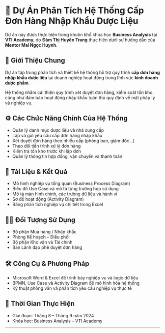 # 🚚 Dự Án Phân Tích Hệ Thống Cấp Đơn Hàng Nhập Khẩu Dược Liệu

Dự án này được thực hiện trong khuôn khổ khóa học **Business Analysis** tại **VTI Academy**, do **Đàm Thị Huyền Trang** thực hiện dưới sự hướng dẫn của **Mentor Mai Ngọc Huynh**.

## 📌 Giới Thiệu Chung

Dự án tập trung phân tích và thiết kế hệ thống hỗ trợ quy trình **cấp đơn hàng nhập khẩu dược liệu** tại doanh nghiệp hoạt động trong lĩnh vực **kinh doanh dược phẩm**.

Hệ thống nhằm cải thiện quy trình xét duyệt đơn hàng, kiểm soát tồn kho, cũng như đảm bảo hoạt động nhập khẩu tuân thủ quy định về mặt pháp lý và nghiệp vụ.

## ⚙️ Các Chức Năng Chính Của Hệ Thống

- Quản lý danh mục dược liệu và nhà cung cấp
- Lập và gửi yêu cầu cấp đơn hàng nhập khẩu
- Xét duyệt đơn hàng theo nhiều cấp (phòng ban, giám đốc…)
- Theo dõi tiến trình xử lý đơn hàng
- Kiểm tra tồn kho trước khi lập đơn
- Quản lý thông tin hợp đồng, vận chuyển và thanh toán

## 📄 Tài Liệu & Kết Quả

- Mô hình nghiệp vụ tổng quan (Business Process Diagram)
- Biểu đồ Use Case và mô tả từng trường hợp sử dụng
- Mô tả màn hình chính, các trường dữ liệu và hành vi
- Sơ đồ hoạt động (Activity Diagram)
- Bảng phân tích nghiệp vụ chi tiết trong Excel

## 🧑‍💼 Đối Tượng Sử Dụng

- Bộ phận Mua hàng / Nhập khẩu
- Phòng Kế hoạch – Điều phối
- Bộ phận Kho vận và Tài chính
- Ban Lãnh đạo phê duyệt đơn hàng

## 🛠 Công Cụ & Phương Pháp

- Microsoft Word & Excel để trình bày nghiệp vụ và logic dữ liệu
- BPMN, Use Case và Activity Diagram để mô hình hóa hệ thống
- Kỹ thuật phỏng vấn và phân tích yêu cầu nghiệp vụ thực tế

## 📅 Thời Gian Thực Hiện

- Giai đoạn: Tháng 8 – Tháng 9 năm 2024  
- Khóa học: Business Analysis – VTI Academy

---



